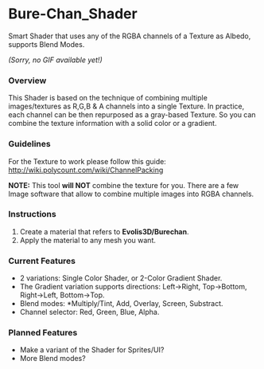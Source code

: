 # Bure-Chan_Shader
Smart Shader that uses any of the RGBA channels of a Texture as Albedo, supports Blend Modes.

*(Sorry, no GIF available yet!)*
 
### Overview
 This Shader is based on the technique of combining multiple images/textures as R,G,B & A channels into a single Texture.
 In practice, each channel can be then repurposed as a gray-based Texture.
 So you can combine the texture information with a solid color or a gradient.
 
### Guidelines
For the Texture to work please follow this guide: http://wiki.polycount.com/wiki/ChannelPacking

**NOTE:** This tool **will NOT** combine the texture for you. There are a few Image software that allow to combine multiple images into RGBA channels.
 
  
### Instructions
 1. Create a material that refers to **Evolis3D/Burechan**.
 2. Apply the material to any mesh you want.

### Current Features
 - 2 variations: Single Color Shader, or 2-Color Gradient Shader.
 - The Gradient variation supports directions: Left->Right, Top->Bottom, Right->Left, Bottom->Top.
 - Blend modes: *Multiply/Tint, Add, Overlay, Screen, Substract.
 - Channel selector: Red, Green, Blue, Alpha.

### Planned Features
 - Make a variant of the Shader for Sprites/UI?
 - More Blend modes?
